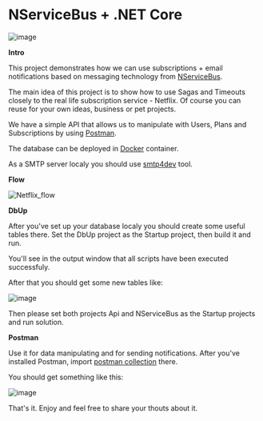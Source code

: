 # NServiceBus + .NET Core
![image](https://user-images.githubusercontent.com/16143411/184549524-91da71bb-1c37-4860-a918-1a494a5e7934.png)

**Intro**

This project demonstrates how we can use subscriptions + email notifications based on messaging technology from [NServiceBus](https://particular.net/nservicebus).

The main idea of this project is to show how to use Sagas and Timeouts closely to the real life subscription service - Netflix. Of course you can reuse for your own ideas, business or pet projects.

We have a simple API that allows us to manipulate with Users, Plans and Subscriptions by using [Postman](https://www.postman.com/).

The database can be deployed in [Docker](https://hub.docker.com/_/microsoft-mssql-server) container.

As a SMTP server localy you should use [smtp4dev](https://github.com/rnwood/smtp4dev) tool.

**Flow**

![Netflix_flow](https://user-images.githubusercontent.com/16143411/184550959-2132f539-2adc-434b-8f66-b3fffa60699e.png)


**DbUp**

After you've set up your database localy you should create some useful tables there. Set the DbUp project as the Startup project, then build it and run. 

You'll see in the output window that all scripts have been executed successfuly.

After that you should get some new tables like:

![image](https://user-images.githubusercontent.com/16143411/184550231-fa0321e1-710a-4bcd-a245-8323e50661cc.png)

Then please set both projects Api and NServiceBus as the Startup projects and run solution.

**Postman**

Use it for data manipulating and for sending notifications. After you've installed Postman, import [postman collection](https://github.com/arsodrummer/Netflix/blob/master/Postman/Netflix.postman_collection.json) there.

You should get something like this:

![image](https://user-images.githubusercontent.com/16143411/184550296-0c4a9f2b-4550-48f5-b908-df506ca3a669.png)

That's it. Enjoy and feel free to share your thouts about it.
